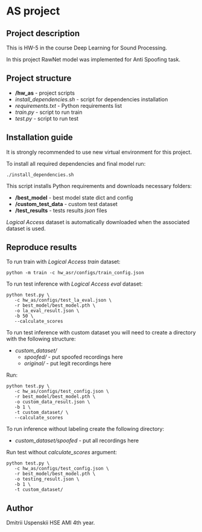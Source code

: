 # AS project 

## Project description
This is HW-5 in the course Deep Learning for Sound Processing.

In this project RawNet model was implemented for Anti Spoofing task.

## Project structure
- **/hw_as** - project scripts
- _install_dependencies.sh_ - script for dependencies installation
- _requirements.txt_ - Python requirements list
- _train.py_ - script to run train
- _test.py_ - script to run test

## Installation guide

It is strongly recommended to use new virtual environment for this project.

To install all required dependencies and final model run:
```shell
./install_dependencies.sh
```

This script installs Python requirements and downloads necessary folders:
- **/best_model** - best model state dict and config
- **/custom_test_data** - custom test dataset
- **/test_results** - tests results _json_ files

_Logical Access_ dataset is automatically downloaded when the associated dataset is used.

## Reproduce results
To run train with _Logical Access train_ dataset:
```shell
python -m train -c hw_asr/configs/train_config.json
```

To run test inference with _Logical Access eval_ dataset:
```shell
python test.py \
   -c hw_as/configs/test_la_eval.json \
   -r best_model/best_model.pth \
   -o la_eval_result.json \
   -b 50 \
   --calculate_scores
```

To run test inference with custom dataset you will need to create a directory with the following structure:
- _custom_dataset/_
   - _spoofed/_ - put spoofed recordings here
   - _original/_ - put legit recordings here

Run:
```shell
python test.py \
   -c hw_as/configs/test_config.json \
   -r best_model/best_model.pth \
   -o custom_data_result.json \
   -b 1 \
   -t custom_dataset/ \
   --calculate_scores
```

To run inference without labeling create the following directory:
- _custom_dataset/spoofed_ - put all recordings here

Run test without _calculate_scores_ argument:
```shell
python test.py \
   -c hw_as/configs/test_config.json \
   -r best_model/best_model.pth \
   -o testing_result.json \
   -b 1 \
   -t custom_dataset/ 
```


## Author
Dmitrii Uspenskii HSE AMI 4th year.
